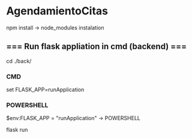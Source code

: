 ﻿# AgendamientoCitas
 
npm install -> node_modules instalation


## === Run flask appliation in cmd (backend) ===

cd ./back/

### CMD
set FLASK_APP=runApplication

### POWERSHELL
$env:FLASK_APP = "runApplication"	-> POWERSHELL	

flask run
